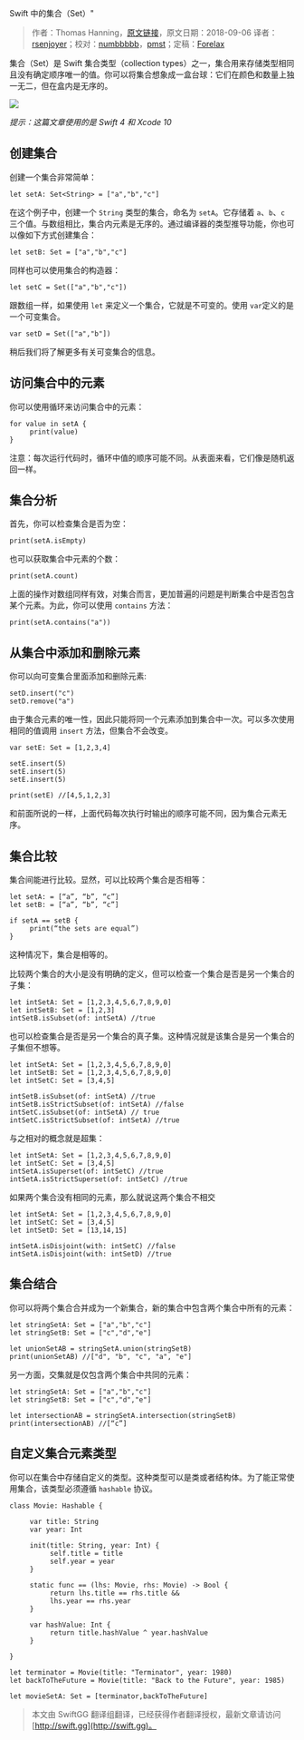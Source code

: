 Swift 中的集合（Set）"

> 作者：Thomas Hanning，[原文链接](http://www.thomashanning.com/sets-in-swift/)，原文日期：2018-09-06
> 译者：[rsenjoyer](https://github.com/rsenjoyer)；校对：[numbbbbb](http://numbbbbb.com/)，[pmst](http://www.jianshu.com/users/596f2ba91ce9/latest_articles)；定稿：[Forelax](http://forelax.space)
  










集合（Set）是 Swift 集合类型（collection types）之一，集合用来存储类型相同且没有确定顺序唯一的值。你可以将集合想象成一盒台球：它们在颜色和数量上独一无二，但在盒内是无序的。

![](http://swift.gg/img/articles/Sets-in-Swift/billiard.jpg1562643187.9223473)



*提示：这篇文章使用的是 Swift 4 和 Xcode 10*

## 创建集合

创建一个集合非常简单：

    
    let setA: Set<String> = ["a","b","c"]

在这个例子中，创建一个 `String` 类型的集合，命名为 `setA`。它存储着 `a`、`b`、`c` 三个值。与数组相比，集合内元素是无序的。通过编译器的类型推导功能，你也可以像如下方式创建集合：

    
    let setB: Set = ["a","b","c"]
同样也可以使用集合的构造器：

    
    let setC = Set(["a","b","c"])

跟数组一样，如果使用 `let` 来定义一个集合，它就是不可变的。使用 `var`定义的是一个可变集合。

    
    var setD = Set(["a","b"])

稍后我们将了解更多有关可变集合的信息。

## 访问集合中的元素

你可以使用循环来访问集合中的元素：

    
    for value in setA {
         print(value)
    }

注意：每次运行代码时，循环中值的顺序可能不同。从表面来看，它们像是随机返回一样。

## 集合分析

首先，你可以检查集合是否为空：

    
    print(setA.isEmpty)

也可以获取集合中元素的个数：

    
    print(setA.count)

上面的操作对数组同样有效，对集合而言，更加普遍的问题是判断集合中是否包含某个元素。为此，你可以使用 `contains` 方法：

    
    print(setA.contains("a"))

## 从集合中添加和删除元素

你可以向可变集合里面添加和删除元素:

    
    setD.insert("c")
    setD.remove("a")
由于集合元素的唯一性，因此只能将同一个元素添加到集合中一次。可以多次使用相同的值调用 `insert` 方法，但集合不会改变。

    
    var setE: Set = [1,2,3,4]
     
    setE.insert(5)
    setE.insert(5)
    setE.insert(5)
     
    print(setE) //[4,5,1,2,3]
和前面所说的一样，上面代码每次执行时输出的顺序可能不同，因为集合元素无序。

## 集合比较

集合间能进行比较。显然，可以比较两个集合是否相等：

    
    let setA: = [“a”, “b”, “c”]
    let setB: = [“a”, “b”, “c”]
     
    if setA == setB {
         print(“the sets are equal”)
    }
这种情况下，集合是相等的。

比较两个集合的大小是没有明确的定义，但可以检查一个集合是否是另一个集合的子集：

    
    let intSetA: Set = [1,2,3,4,5,6,7,8,9,0]
    let intSetB: Set = [1,2,3]
    intSetB.isSubset(of: intSetA) //true
也可以检查集合是否是另一个集合的真子集。这种情况就是该集合是另一个集合的子集但不想等。

    
    let intSetA: Set = [1,2,3,4,5,6,7,8,9,0]
    let intSetB: Set = [1,2,3,4,5,6,7,8,9,0]
    let intSetC: Set = [3,4,5]
     
    intSetB.isSubset(of: intSetA) //true
    intSetB.isStrictSubset(of: intSetA) //false
    intSetC.isSubset(of: intSetA) // true
    intSetC.isStrictSubset(of: intSetA) //true

与之相对的概念就是超集：

    
    let intSetA: Set = [1,2,3,4,5,6,7,8,9,0]
    let intSetC: Set = [3,4,5]
    intSetA.isSuperset(of: intSetC) //true
    intSetA.isStrictSuperset(of: intSetC) //true
如果两个集合没有相同的元素，那么就说这两个集合不相交

    
    let intSetA: Set = [1,2,3,4,5,6,7,8,9,0]
    let intSetC: Set = [3,4,5]
    let intSetD: Set = [13,14,15]
     
    intSetA.isDisjoint(with: intSetC) //false
    intSetA.isDisjoint(with: intSetD) //true

## 集合结合

你可以将两个集合合并成为一个新集合，新的集合中包含两个集合中所有的元素：

    
    let stringSetA: Set = ["a","b","c"]
    let stringSetB: Set = ["c","d","e"]
    
    let unionSetAB = stringSetA.union(stringSetB)
    print(unionSetAB) //["d", "b", "c", "a", "e"]

另一方面，交集就是仅包含两个集合中共同的元素：

    
    let stringSetA: Set = ["a","b","c"]
    let stringSetB: Set = ["c","d","e"]
     
    let intersectionAB = stringSetA.intersection(stringSetB)
    print(intersectionAB) //[“c”]

## 自定义集合元素类型

你可以在集合中存储自定义的类型。这种类型可以是类或者结构体。为了能正常使用集合，该类型必须遵循 `hashable` 协议。

    
    class Movie: Hashable {
     
         var title: String
         var year: Int
     
         init(title: String, year: Int) {
              self.title = title
              self.year = year
         }
     
         static func == (lhs: Movie, rhs: Movie) -> Bool {
              return lhs.title == rhs.title &&
              lhs.year == rhs.year
         }
     
         var hashValue: Int {
              return title.hashValue ^ year.hashValue
         }
     
    }
     
    let terminator = Movie(title: "Terminator", year: 1980)
    let backToTheFuture = Movie(title: "Back to the Future", year: 1985)
     
    let movieSetA: Set = [terminator,backToTheFuture]
> 本文由 SwiftGG 翻译组翻译，已经获得作者翻译授权，最新文章请访问 [http://swift.gg](http://swift.gg)。